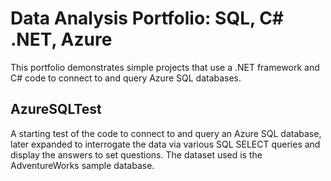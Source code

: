 # Data Analysis Portfolio: SQL, C# .NET, Azure

This portfolio demonstrates simple projects that use a .NET framework and C# code to connect to and query Azure SQL databases.

## AzureSQLTest

A starting test of the code to connect to and query an Azure SQL database, later expanded to interrogate the data via various SQL SELECT queries and display the answers to set questions. The dataset used is the AdventureWorks sample database.
